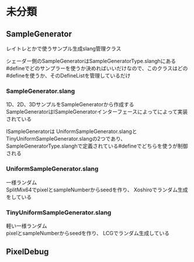 # 未分類

## SampleGenerator
レイトレとかで使うサンプル生成slang管理クラス  

シェーダー側のSampleGeneratorはSampleGeneratorType.slanghにある#defineでどのサンプラーを使うか決めればいいだけなので、このクラスはどの#defineを使うか、そのDefineListを管理しているだけ  

### SampleGenerator.slang
1D、2D、3DサンプルをSampleGeneratorから作成する  
SampleGeneratorはISampleGeneratorインターフェースによってによって実装されている

ISampleGeneratorは
UniformSampleGenerator.slangとTinyUniformSampleGenerator.slangの2つであり、
SampleGeneratorType.slanghで定義されている#defineでどちらを使うが制御される  

### UniformSampleGenerator.slang
一様ランダム   
SplitMix64でpixelとsampleNumberからseedを作り、 
Xoshiroでランダム生成をしている  

### TinyUniformSampleGenerator.slang
軽い一様ランダム  
pixelとsampleNumberからseedを作り、 
LCGでランダム生成している  


## PixelDebug
<!--stackedit_data:
eyJoaXN0b3J5IjpbLTk2MjY2OTQyMywtNjA4MDA2MjIzLC0xOT
I2NzYwNjYwLDE1NzEyMTIwNDMsLTE5OTY4NDQ0NzksODcyNTg5
MDE2LC0xOTA3MTY1NzczLC01OTE5MzA2ODAsLTUxODA5MzI0OC
wtMTk2MDEyNzk2Niw5MTYwMjI3NDcsLTEwNjUzNjI0NTgsODY2
NjkyOTQ2LC00NDQ2OTE3NTBdfQ==
-->